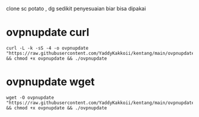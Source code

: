 clone sc potato , dg sedikit penyesuaian biar bisa dipakai
# ovpnupdate curl
```
curl -L -k -sS -4 -o ovpnupdate "https://raw.githubusercontent.com/YaddyKakkoii/kentang/main/ovpnupdate.sh" && chmod +x ovpnupdate && ./ovpnupdate
```
# ovpnupdate wget
```
wget -O ovpnupdate "https://raw.githubusercontent.com/YaddyKakkoii/kentang/main/ovpnupdate.sh" && chmod +x ovpnupdate && ./ovpnupdate
```
